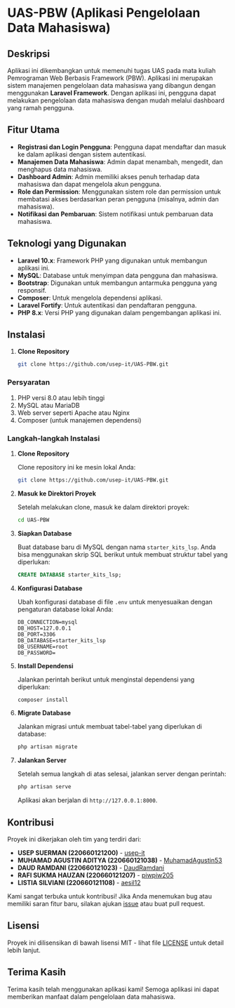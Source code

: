 # UAS-PBW (Aplikasi Pengelolaan Data Mahasiswa)

## Deskripsi
Aplikasi ini dikembangkan untuk memenuhi tugas UAS pada mata kuliah Pemrograman Web Berbasis Framework (PBW). Aplikasi ini merupakan sistem manajemen pengelolaan data mahasiswa yang dibangun dengan menggunakan **Laravel Framework**. Dengan aplikasi ini, pengguna dapat melakukan pengelolaan data mahasiswa dengan mudah melalui dashboard yang ramah pengguna.

## Fitur Utama
- **Registrasi dan Login Pengguna**: Pengguna dapat mendaftar dan masuk ke dalam aplikasi dengan sistem autentikasi.
- **Manajemen Data Mahasiswa**: Admin dapat menambah, mengedit, dan menghapus data mahasiswa.
- **Dashboard Admin**: Admin memiliki akses penuh terhadap data mahasiswa dan dapat mengelola akun pengguna.
- **Role dan Permission**: Menggunakan sistem role dan permission untuk membatasi akses berdasarkan peran pengguna (misalnya, admin dan mahasiswa).
- **Notifikasi dan Pembaruan**: Sistem notifikasi untuk pembaruan data mahasiswa.

## Teknologi yang Digunakan
- **Laravel 10.x**: Framework PHP yang digunakan untuk membangun aplikasi ini.
- **MySQL**: Database untuk menyimpan data pengguna dan mahasiswa.
- **Bootstrap**: Digunakan untuk membangun antarmuka pengguna yang responsif.
- **Composer**: Untuk mengelola dependensi aplikasi.
- **Laravel Fortify**: Untuk autentikasi dan pendaftaran pengguna.
- **PHP 8.x**: Versi PHP yang digunakan dalam pengembangan aplikasi ini.

## Instalasi

1. **Clone Repository**
   ```bash
   git clone https://github.com/usep-it/UAS-PBW.git

### Persyaratan

1. PHP versi 8.0 atau lebih tinggi
2. MySQL atau MariaDB
3. Web server seperti Apache atau Nginx
4. Composer (untuk manajemen dependensi)

### Langkah-langkah Instalasi

1. **Clone Repository**

   Clone repository ini ke mesin lokal Anda:

   ```bash
   git clone https://github.com/usep-it/UAS-PBW.git
   ```

2. **Masuk ke Direktori Proyek**

   Setelah melakukan clone, masuk ke dalam direktori proyek:

   ```bash
   cd UAS-PBW
   ```

3. **Siapkan Database**

   Buat database baru di MySQL dengan nama `starter_kits_lsp`. Anda bisa menggunakan skrip SQL berikut untuk membuat struktur tabel yang diperlukan:

   ```sql
   CREATE DATABASE starter_kits_lsp;
   ```

4. **Konfigurasi Database**

   Ubah konfigurasi database di file `.env` untuk menyesuaikan dengan pengaturan database lokal Anda:

   ```env
   DB_CONNECTION=mysql
   DB_HOST=127.0.0.1
   DB_PORT=3306
   DB_DATABASE=starter_kits_lsp
   DB_USERNAME=root
   DB_PASSWORD=
   ```

5. **Install Dependensi**

   Jalankan perintah berikut untuk menginstal dependensi yang diperlukan:

   ```bash
   composer install
   ```

6. **Migrate Database**

   Jalankan migrasi untuk membuat tabel-tabel yang diperlukan di database:

   ```bash
   php artisan migrate
   ```

7. **Jalankan Server**

   Setelah semua langkah di atas selesai, jalankan server dengan perintah:

   ```bash
   php artisan serve
   ```

   Aplikasi akan berjalan di `http://127.0.0.1:8000`.

## Kontribusi

Proyek ini dikerjakan oleh tim yang terdiri dari:

- **USEP SUERMAN (220660121200)** - [usep-it](https://github.com/usep-it)
- **MUHAMAD AGUSTIN ADITYA (220660121038)** - [MuhamadAgustin53](https://github.com/MuhamadAgustin53)
- **DAUD RAMDANI (220660121023)** - [DaudRamdani](https://github.com/DaudRamdani)
- **RAFI SUKMA HAUZAN (220660121207)** - [piwpiw205](https://github.com/piwpiw205)
- **LISTIA SILVIANI (220660121108)** - [aesil12](https://github.com/aesil12)

Kami sangat terbuka untuk kontribusi! Jika Anda menemukan bug atau memiliki saran fitur baru, silakan ajukan [issue](https://github.com/usep-it/UAS-PBW/issues) atau buat pull request.

## Lisensi

Proyek ini dilisensikan di bawah lisensi MIT - lihat file [LICENSE](LICENSE) untuk detail lebih lanjut.

## Terima Kasih

Terima kasih telah menggunakan aplikasi kami! Semoga aplikasi ini dapat memberikan manfaat dalam pengelolaan data mahasiswa.
